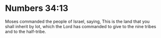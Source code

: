 # Numbers 34:13

Moses commanded the people of Israel, saying, This is the land that you shall inherit by lot, which the Lord has commanded to give to the nine tribes and to the half-tribe.
